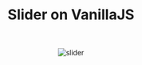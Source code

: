 <h1 align="center">Slider on VanillaJS</h1>
<br>

<p align="center">
<img src="https://user-images.githubusercontent.com/59647513/168982070-a110fa45-b108-486e-85c9-0ac432354f59.gif" alt="slider"/>
</p>
